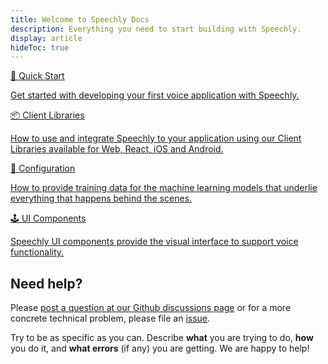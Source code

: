```yaml
---
title: Welcome to Speechly Docs
description: Everything you need to start building with Speechly.
display: article
hideToc: true
---
```


<div class="homegrid">
  <a href="/quick-start/" class="homegrid-item">
    <p class="homegrid-item-title">🚀 Quick Start</p>
    <p>Get started with developing your first voice application with Speechly.</p>
  </a>
  <a href="/client-libraries/usage/" class="homegrid-item">
    <p class="homegrid-item-title">📦 Client Libraries</p>
    <p>How to use and integrate Speechly to your application using our Client Libraries available for Web, React, iOS and Android.</p>
  </a>
  <a href="/slu-examples/" class="homegrid-item">
    <p class="homegrid-item-title">💬 Configuration</p>
    <p>How to provide training data for the machine learning models that underlie everything that happens behind the scenes.</p>
  </a>
  <a href="/ui-components/" class="homegrid-item">
    <p class="homegrid-item-title">🕹 UI Components</p>
    <p>Speechly UI components provide the visual interface to support voice functionality.</p>
  </a>
</div>

## Need help?

Please [post a question at our Github discussions page](https://github.com/speechly/speechly/discussions) or for a more concrete technical problem, please file an [issue](https://github.com/speechly/speechly/issues).

Try to be as specific as you can. Describe **what** you are trying to do, **how** you do it, and **what errors** (if any) you are getting. We are happy to help!

